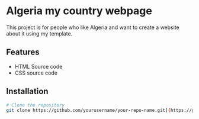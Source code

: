 # Algeria my country webpage

This project is for people who like Algeria and want to create a website about it using my template.

## Features

- HTML Source code
- CSS source code

## Installation

```bash
# Clone the repository
git clone https://github.com/yourusername/your-repo-name.git](https://github.com/kenza379/first-repo.git
